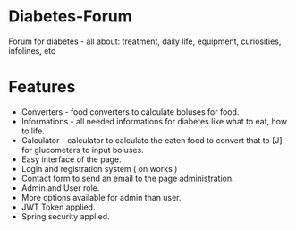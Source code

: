 # Diabetes-Forum
Forum for diabetes - all about: treatment, daily life, equipment, curiosities, infolines, etc 

# Features
- Converters - food converters to calculate boluses for food.
- Informations - all needed informations for diabetes like what to eat, how to life.
- Calculator - calculator to calculate the eaten food to convert that to [J] for glucometers to input boluses.
- Easy interface of the page. 
- Login and registration system ( on works )
- Contact form to send an email to the page administration.
- Admin and User role.
- More options available for admin than user.
- JWT Token applied.
- Spring security applied.

